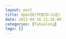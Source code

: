 ```yaml
---
layout: post
title: OpenID(开放ID:认证)
date: 2013-04-16 21:16:00
categories: [Tuhuolong]
tags: []
---
```

                   